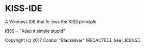 # KISS-IDE
A Windows IDE that follows the KISS principle

KISS = "Keep it simple stupid"

Copyright (c) 2017 Connor "Blacksilver" [REDACTED]. See LICENSE.
